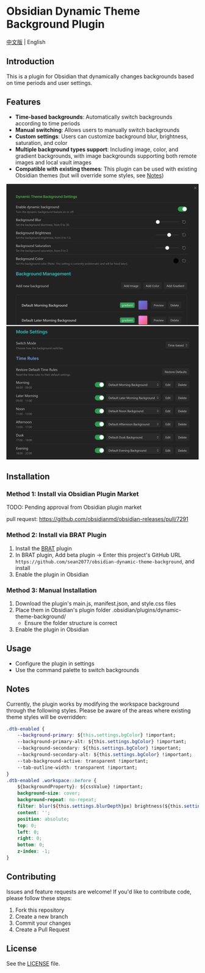 # Obsidian Dynamic Theme Background Plugin

[中文版](README.zh.md) | English

## Introduction

This is a plugin for Obsidian that dynamically changes backgrounds based on time periods and user settings.

## Features

- **Time-based backgrounds**: Automatically switch backgrounds according to time periods
- **Manual switching**: Allows users to manually switch backgrounds
- **Custom settings**: Users can customize background blur, brightness, saturation, and color
- **Multiple background types support**: Including image, color, and gradient backgrounds, with image backgrounds supporting both remote images and local vault images
- **Compatible with existing themes**: This plugin can be used with existing Obsidian themes (but will override some styles, see [Notes](#notes))

![](assets/image.png)
![](assets/image2.png)

## Installation

### Method 1: Install via Obsidian Plugin Market

TODO: Pending approval from Obsidian plugin market

pull request: https://github.com/obsidianmd/obsidian-releases/pull/7291

### Method 2: Install via BRAT Plugin

1. Install the [BRAT](https://github.com/TfTHacker/obsidian42-brat) plugin
2. In BRAT plugin, Add beta plugin -> Enter this project's GitHub URL `https://github.com/sean2077/obsidian-dynamic-theme-background`, and install
3. Enable the plugin in Obsidian

### Method 3: Manual Installation
1. Download the plugin's main.js, manifest.json, and style.css files
2. Place them in Obsidian's plugin folder .obsidian/plugins/dynamic-theme-background/
   - Ensure the folder structure is correct
3. Enable the plugin in Obsidian

## Usage

- Configure the plugin in settings
- Use the command palette to switch backgrounds

## Notes

Currently, the plugin works by modifying the workspace background through the following styles. Please be aware of the areas where existing theme styles will be overridden:

```css
.dtb-enabled {
    --background-primary: ${this.settings.bgColor} !important;
    --background-primary-alt: ${this.settings.bgColor} !important;
    --background-secondary: ${this.settings.bgColor} !important;
    --background-secondary-alt: ${this.settings.bgColor} !important;
    --tab-background-active: transparent !important;
    --tab-outline-width: transparent !important;
}
.dtb-enabled .workspace::before {
    ${backgroundProperty}: ${cssValue} !important;
    background-size: cover;
    background-repeat: no-repeat;
    filter: blur(${this.settings.blurDepth}px) brightness(${this.settings.brightness4Bg}) saturate(${this.settings.saturate4Bg});
    content: '';
    position: absolute;
    top: 0;
    left: 0;
    right: 0;
    bottom: 0;
    z-index: -1;
}
```

## Contributing

Issues and feature requests are welcome! If you'd like to contribute code, please follow these steps:

1. Fork this repository
2. Create a new branch
3. Commit your changes
4. Create a Pull Request

## License

See the [LICENSE](LICENSE) file.

